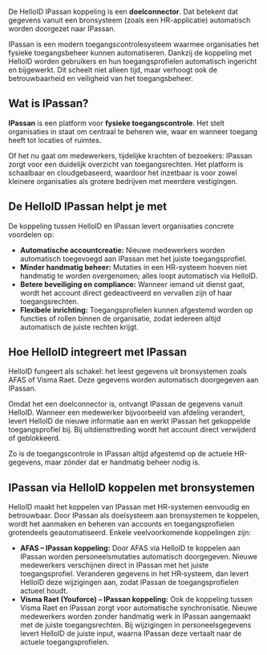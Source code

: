 De HelloID IPassan koppeling is een **doelconnector**. Dat betekent dat gegevens vanuit een bronsysteem (zoals een HR-applicatie) automatisch worden doorgezet naar IPassan.  

IPassan is een modern toegangscontrolesysteem waarmee organisaties het fysieke toegangsbeheer kunnen automatiseren. Dankzij de koppeling met HelloID worden gebruikers en hun toegangsprofielen automatisch ingericht en bijgewerkt. Dit scheelt niet alleen tijd, maar verhoogt ook de betrouwbaarheid en veiligheid van het toegangsbeheer.  

## Wat is IPassan?  
**IPassan** is een platform voor **fysieke toegangscontrole**. Het stelt organisaties in staat om centraal te beheren wie, waar en wanneer toegang heeft tot locaties of ruimtes.  

Of het nu gaat om medewerkers, tijdelijke krachten of bezoekers: IPassan zorgt voor een duidelijk overzicht van toegangsrechten. Het platform is schaalbaar en cloudgebaseerd, waardoor het inzetbaar is voor zowel kleinere organisaties als grotere bedrijven met meerdere vestigingen.  

## De HelloID IPassan helpt je met  
De koppeling tussen HelloID en IPassan levert organisaties concrete voordelen op:  

* **Automatische accountcreatie:** Nieuwe medewerkers worden automatisch toegevoegd aan IPassan met het juiste toegangsprofiel.  
* **Minder handmatig beheer:** Mutaties in een HR-systeem hoeven niet handmatig te worden overgenomen; alles loopt automatisch via HelloID.  
* **Betere beveiliging en compliance:** Wanneer iemand uit dienst gaat, wordt het account direct gedeactiveerd en vervallen zijn of haar toegangsrechten.  
* **Flexibele inrichting:** Toegangsprofielen kunnen afgestemd worden op functies of rollen binnen de organisatie, zodat iedereen altijd automatisch de juiste rechten krijgt.  

## Hoe HelloID integreert met IPassan
HelloID fungeert als schakel: het leest gegevens uit bronsystemen zoals AFAS of Visma Raet. Deze gegevens worden automatisch doorgegeven aan IPassan.  

Omdat het een doelconnector is, ontvangt IPassan de gegevens vanuit HelloID. Wanneer een medewerker bijvoorbeeld van afdeling verandert, levert HelloID de nieuwe informatie aan en werkt IPassan het gekoppelde toegangsprofiel bij. Bij uitdiensttreding wordt het account direct verwijderd of geblokkeerd.

Zo is de toegangscontrole in IPassan altijd afgestemd op de actuele HR-gegevens, maar zónder dat er handmatig beheer nodig is.

## IPassan via HelloID koppelen met bronsystemen
HelloID maakt het koppelen van IPassan met HR-systemen eenvoudig en betrouwbaar. Door IPassan als doelsysteem aan bronsystemen te koppelen, wordt het aanmaken en beheren van accounts en toegangsprofielen grotendeels geautomatiseerd. Enkele veelvoorkomende koppelingen zijn:

* **AFAS – IPassan koppeling:** Door AFAS via HelloID te koppelen aan IPassan worden personeelsmutaties automatisch doorgegeven. Nieuwe medewerkers verschijnen direct in IPassan met het juiste toegangsprofiel. Veranderen gegevens in het HR‑systeem, dan levert HelloID deze wijzigingen aan, zodat IPassan de toegangsprofielen actueel houdt.
* **Visma Raet (Youforce) – IPassan koppeling:** Ook de koppeling tussen Visma Raet en IPassan zorgt voor automatische synchronisatie. Nieuwe medewerkers worden zonder handmatig werk in IPassan aangemaakt met de juiste toegangsrechten. Bij wijzigingen in personeelsgegevens levert HelloID de juiste input, waarna IPassan deze vertaalt naar de actuele toegangsprofielen.
